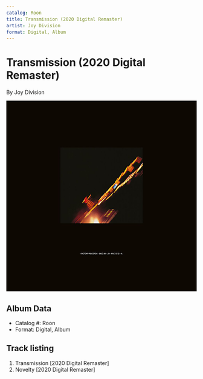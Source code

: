 ```yaml
---
catalog: Roon
title: Transmission (2020 Digital Remaster)
artist: Joy Division
format: Digital, Album
---
```


# Transmission (2020 Digital Remaster)

By Joy Division

![](../../assets/albumcovers/Joy_Division-Transmission_2020_Digital_Remaster.png)

## Album Data

- Catalog #: Roon
- Format: Digital, Album


## Track listing


1. Transmission [2020 Digital Remaster]
2. Novelty [2020 Digital Remaster]

